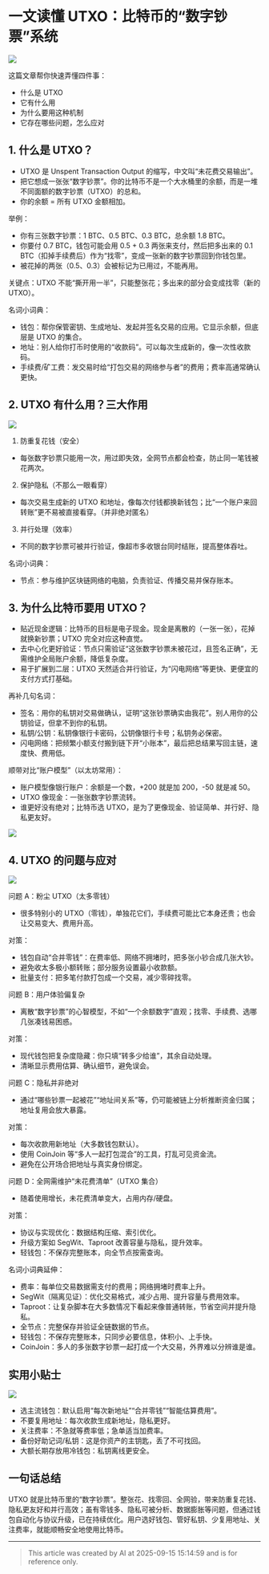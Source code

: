 # 一文读懂 UTXO：比特币的“数字钞票”系统

![](https://resources.fallout.in/n8n/2025/09-15/Cg0T396A.png)

这篇文章帮你快速弄懂四件事：
- 什么是 UTXO
- 它有什么用
- 为什么要用这种机制
- 它存在哪些问题，怎么应对

## 1. 什么是 UTXO？

- UTXO 是 Unspent Transaction Output 的缩写，中文叫“未花费交易输出”。
- 把它想成一张张“数字钞票”。你的比特币不是一个大水桶里的余额，而是一堆不同面额的数字钞票（UTXO）的总和。
- 你的余额 = 所有 UTXO 金额相加。

举例：
- 你有三张数字钞票：1 BTC、0.5 BTC、0.3 BTC，总余额 1.8 BTC。
- 你要付 0.7 BTC，钱包可能会用 0.5 + 0.3 两张来支付，然后把多出来的 0.1 BTC（扣掉手续费后）作为“找零”，变成一张新的数字钞票回到你钱包里。
- 被花掉的两张（0.5、0.3）会被标记为已用过，不能再用。

关键点：UTXO 不能“撕开用一半”，只能整张花；多出来的部分会变成找零（新的 UTXO）。

名词小词典：
- 钱包：帮你保管密钥、生成地址、发起并签名交易的应用。它显示余额，但底层是 UTXO 的集合。
- 地址：别人给你打币时使用的“收款码”。可以每次生成新的，像一次性收款码。
- 手续费/矿工费：发交易时给“打包交易的网络参与者”的费用；费率高通常确认更快。

## 2. UTXO 有什么用？三大作用

![](https://resources.fallout.in/n8n/2025/09-15/i7ooaPqA.png)

1) 防重复花钱（安全）
- 每张数字钞票只能用一次，用过即失效，全网节点都会检查，防止同一笔钱被花两次。

2) 保护隐私（不那么一眼看穿）
- 每次交易生成新的 UTXO 和地址，像每次付钱都换新钱包；比“一个账户来回转账”更不易被直接看穿。（并非绝对匿名）

3) 并行处理（效率）
- 不同的数字钞票可被并行验证，像超市多收银台同时结账，提高整体吞吐。

名词小词典：
- 节点：参与维护区块链网络的电脑，负责验证、传播交易并保存账本。

## 3. 为什么比特币要用 UTXO？

- 贴近现金逻辑：比特币的目标是电子现金。现金是离散的（一张一张），花掉就换新钞票；UTXO 完全对应这种直觉。
- 去中心化更好验证：节点只需验证“这张数字钞票未被花过，且签名正确”，无需维护全局账户余额，降低复杂度。
- 易于扩展到二层：UTXO 天然适合并行验证，为“闪电网络”等更快、更便宜的支付方式打基础。

再补几句名词：
- 签名：用你的私钥对交易做确认，证明“这张钞票确实由我花”。别人用你的公钥验证，但拿不到你的私钥。
- 私钥/公钥：私钥像银行卡密码，公钥像银行卡号；私钥务必保密。
- 闪电网络：把频繁小额支付搬到链下开“小账本”，最后把总结果写回主链，速度快、费用低。

顺带对比“账户模型”（以太坊常用）：
- 账户模型像银行账户：余额是一个数，+200 就是加 200，-50 就是减 50。
- UTXO 像现金：一张张数字钞票流转。
- 谁更好没有绝对；比特币选 UTXO，是为了更像现金、验证简单、并行好、隐私更友好。

![](https://resources.fallout.in/n8n/2025/09-15/3XJUZwTV.png)

## 4. UTXO 的问题与应对

![](https://resources.fallout.in/n8n/2025/09-15/fyAr4VXE.png)

问题 A：粉尘 UTXO（太多零钱）
- 很多特别小的 UTXO（零钱），单独花它们，手续费可能比它本身还贵；也会让交易变大、费用升高。

对策：
- 钱包自动“合并零钱”：在费率低、网络不拥堵时，把多张小钞合成几张大钞。
- 避免收太多极小额转账；部分服务设置最小收款额。
- 批量支付：把多笔付款打包成一个交易，减少零碎找零。

问题 B：用户体验偏复杂
- 离散“数字钞票”的心智模型，不如“一个余额数字”直观；找零、手续费、选哪几张凑钱易困惑。

对策：
- 现代钱包把复杂度隐藏：你只填“转多少给谁”，其余自动处理。
- 清晰显示费用估算、确认细节，避免误会。

问题 C：隐私并非绝对
- 通过“哪些钞票一起被花”“地址间关系”等，仍可能被链上分析推断资金归属；地址复用会放大暴露。

对策：
- 每次收款用新地址（大多数钱包默认）。
- 使用 CoinJoin 等“多人一起打包混合”的工具，打乱可见资金流。
- 避免在公开场合把地址与真实身份绑定。

问题 D：全网需维护“未花费清单”（UTXO 集合）
- 随着使用增长，未花费清单变大，占用内存/硬盘。

对策：
- 协议与实现优化：数据结构压缩、索引优化。
- 升级方案如 SegWit、Taproot 改善容量与隐私，提升效率。
- 轻钱包：不保存完整账本，向全节点按需查询。

名词小词典延伸：
- 费率：每单位交易数据需支付的费用；网络拥堵时费率上升。
- SegWit（隔离见证）：优化交易格式，减少占用、提升容量与费用效率。
- Taproot：让复杂脚本在大多数情况下看起来像普通转账，节省空间并提升隐私。
- 全节点：完整保存并验证全链数据的节点。
- 轻钱包：不保存完整账本，只同步必要信息，体积小、上手快。
- CoinJoin：多人的多张数字钞票一起打成一个大交易，外界难以分辨谁是谁。

## 实用小贴士

![](https://resources.fallout.in/n8n/2025/09-15/SsyF4izv.png)

- 选主流钱包：默认启用“每次新地址”“合并零钱”“智能估算费用”。
- 不要复用地址：每次收款生成新地址，隐私更好。
- 关注费率：不急就等费率低；急单适当加费率。
- 备份好助记词/私钥：这是你资产的主钥匙，丢了不可找回。
- 大额长期存放用冷钱包：私钥离线更安全。

## 一句话总结
UTXO 就是比特币里的“数字钞票”。整张花、找零回、全网验，带来防重复花钱、隐私更友好和并行高效；虽有零钱多、隐私可被分析、数据膨胀等问题，但通过钱包自动化与协议升级，已在持续优化。用户选好钱包、管好私钥、少复用地址、关注费率，就能顺畅安全地使用比特币。

---
> This article was created by AI at 2025-09-15 15:14:59 and is for reference only.